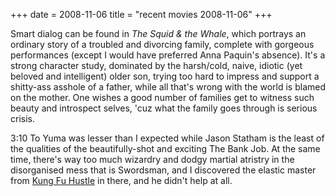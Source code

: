 +++
date = 2008-11-06
title = "recent movies 2008-11-06"
+++

Smart dialog can be found in *The Squid & the Whale*, which portrays an
ordinary story of a troubled and divorcing family, complete with
gorgeous performances (except I would have preferred Anna Paquin\'s
absence). It\'s a strong character study, dominated by the harsh/cold,
naive, idiotic (yet beloved and intelligent) older son, trying too hard
to impress and support a shitty-ass asshole of a father, while all
that\'s wrong with the world is blamed on the mother. One wishes a good
number of families get to witness such beauty and introspect selves,
\'cuz what the family goes through is serious crisis.

3:10 To Yuma was lesser than I expected while Jason Statham is the least
of the qualities of the beautifully-shot and exciting The Bank Job. At
the same time, there\'s way too much wizardry and dodgy martial atristry
in the disorganised mess that is Swordsman, and I discovered the elastic
master from [Kung Fu Hustle] in there, and he didn\'t help at all.

  [Kung Fu Hustle]: http://movies.tshepang.net/kung-fu-hustle-2004
